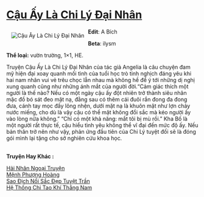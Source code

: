 <a href="https://utruyen.com/cau-ay-la-chi-ly-dai-nhan/6089/" title="Cậu Ấy Là Chi Lý Đại Nhân"><h1>Cậu Ấy Là Chi Lý Đại Nhân</h1></a><div style="display:table"><img align="right" style="float: left; padding: 10px;" src="https://utruyen.com/images/story/200x260/cau-ay-la-chi-ly-dai-nhan.jpg" alt="Cậu Ấy Là Chi Lý Đại Nhân"><b>Edit</b>: A Bích<p></p><b>Beta</b>: ilysm<p></p><b>Thể loại:</b> vườn trường, 1×1, HE.<p></p>Truyện Cậu Ấy Là Chi Lý Đại Nhân của tác giả Angelia là câu chuyện đam mỹ hiện đại xoay quanh mối tình của tuổi học trò tinh nghịch đáng yêu khi hai nam nhân vui vẻ trêu chọc lẫn nhau mà không hề để ý tới những dị nghị xung quanh cũng như những ánh mắt của người đời.“Cảm giác thích một người là thế nào? Nếu có một ngày cậu ấy đột nhiên trở thành siêu nhân mặc đồ bó sát đeo mặt nạ, đằng sau có thêm cái đuôi rắn đong đa đong đưa, cánh tay mọc đầy lông nhện, dưới mặt nạ là khuôn mặt như lợn chảy nước miếng, cho dù là vậy cậu có thể mặt không đổi sắc mà kéo người ấy vào lòng nữa không.” “Chỉ có một khả năng: mắt tôi bị mù rồi.” Kha Bố là một người rất thực tế, cậu hiểu tình yêu không thể vĩ đại đến mức độ ấy. Nếu bản thân trở nên như vậy, phản ứng đầu tiên của Chi Lý tuyệt đối sẽ là đóng gói mình lại tặng cho sở nghiên cứu khoa học.</div><p><br><b>Truyện Hay Khác :</b></p><a href="https://utruyen.com/hai-nhan-ngoai-truyen/22439/" alt="Hải Nhân Ngoại Truyện">Hải Nhân Ngoại Truyện</a><br/><a href="https://github.com/quanluxury/truyenhot/tree/master/truyenhay/4868/" alt="Mệnh Phượng Hoàng">Mệnh Phượng Hoàng</a><br/><a href="https://www.flickr.com/photos/184340401@N07/48909268166/" alt="Sao Địch Nổi Sắc Đẹp Tuyệt Trần">Sao Địch Nổi Sắc Đẹp Tuyệt Trần</a><br/><a href="https://github.com/quanluxury/dammy/tree/master/truyenhay/18926/" alt="Hệ Thống Chi Tao Khí Thẳng Nam">Hệ Thống Chi Tao Khí Thẳng Nam</a><br/>